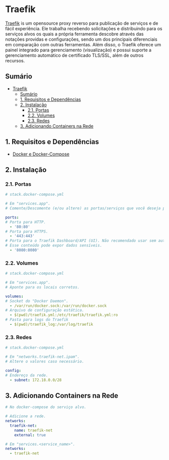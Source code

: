 # Traefik

[Traefik](https://doc.traefik.io/traefik) is um opensource proxy reverso para publicação de serviços e de fácil experiência. Ele trabalha recebendo solicitações e distribuindo para os serviços alvos os quais a própria ferramenta descobre através das notações providas e configurações, sendo um dos principais diferenciais em comparação com outras ferramentas. Além disso, o Traefik oferece um painel integrado para gerenciamento (visualização) e possui suporte a gerenciamento automático de certificado TLS/SSL, além de outros recursos.

## Sumário

- [Traefik](#traefik)
  - [Sumário](#sumário)
  - [1. Requisitos e Dependências](#1-requisitos-e-dependências)
  - [2. Instalação](#2-instalação)
    - [2.1. Portas](#21-portas)
    - [2.2. Volumes](#22-volumes)
    - [2.3. Redes](#23-redes)
  - [3. Adicionando Containers na Rede](#3-adicionando-containers-na-rede)


## 1. Requisitos e Dependências

- [Docker e Docker-Compose](https://docs.docker.com/)

## 2. Instalação

### 2.1. Portas

```yml
# stack.docker-compose.yml

# Em "services.app".
# Comente/Descomente (e/ou altere) as portas/serviços que você deseja prover.

ports:
# Porta para HTTP.
  - '80:80'
# Porta para HTTPS.
  - '443:443'
# Porta para o Traefik Dashboard/API (UI). Não recomendado usar sem autenticação.
# Esse conteúdo pode expor dados sensíveis.
  - '8080:8080'
```

### 2.2. Volumes

```yml
# stack.docker-compose.yml

# Em "services.app".
# Aponte para os locais corretos.

volumes:
# Socket do "Docker Daemon".
  - /var/run/docker.sock:/var/run/docker.sock
# Arquivo de configuração estática.
  - $(pwd)/traefik.yml:/etc/traefik/traefik.yml:ro
# Pasta para logs do Traefik
  - $(pwd)/traefik_log:/var/log/traefik
```

### 2.3. Redes

```yml
# stack.docker-compose.yml

# Em "networks.traefik-net.ipam".
# Altere o valores caso necessário. 

config:
# Endereço da rede.
  - subnet: 172.18.0.0/28
```

## 3. Adicionando Containers na Rede

```yml
# No docker-compose do serviço alvo.

# Adicione a rede.
networks:
  traefik-net:
    name: traefik-net
    external: true

# Em "services.<service_name>".
networks:
  - traefik-net
```